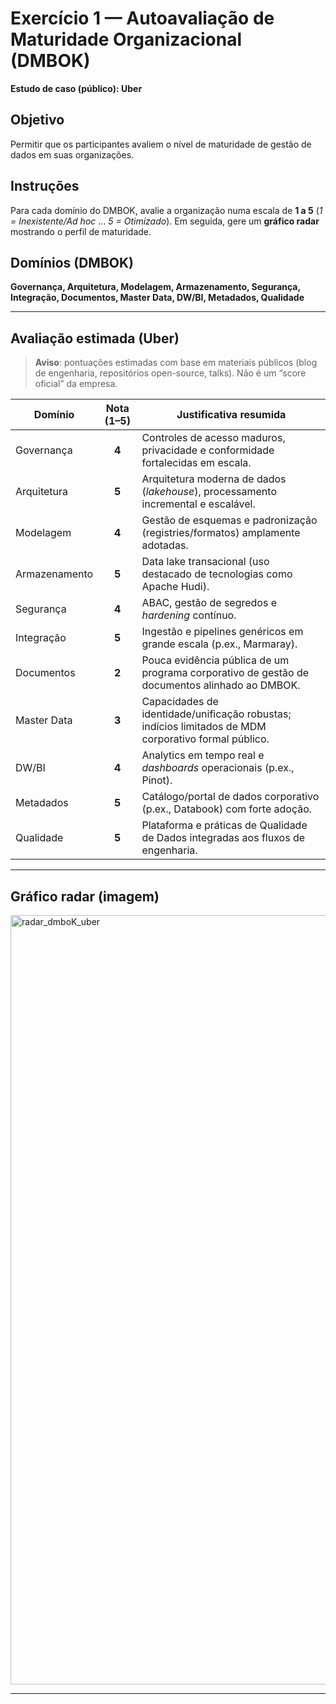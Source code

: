 # Exercício 1 — Autoavaliação de Maturidade Organizacional (DMBOK)  
**Estudo de caso (público): Uber**

## Objetivo
Permitir que os participantes avaliem o nível de maturidade de gestão de dados em suas organizações.

## Instruções
Para cada domínio do DMBOK, avalie a organização numa escala de **1 a 5** (*1 = Inexistente/Ad hoc* … *5 = Otimizado*). Em seguida, gere um **gráfico radar** mostrando o perfil de maturidade.

## Domínios (DMBOK)
**Governança, Arquitetura, Modelagem, Armazenamento, Segurança, Integração, Documentos, Master Data, DW/BI, Metadados, Qualidade**

---

## Avaliação estimada (Uber)
> **Aviso**: pontuações estimadas com base em materiais públicos (blog de engenharia, repositórios open-source, talks). Não é um “score oficial” da empresa.

| Domínio | Nota (1–5) | Justificativa resumida |
|---|:--:|---|
| Governança | **4** | Controles de acesso maduros, privacidade e conformidade fortalecidas em escala. |
| Arquitetura | **5** | Arquitetura moderna de dados (*lakehouse*), processamento incremental e escalável. |
| Modelagem | **4** | Gestão de esquemas e padronização (registries/formatos) amplamente adotadas. |
| Armazenamento | **5** | Data lake transacional (uso destacado de tecnologias como Apache Hudi). |
| Segurança | **4** | ABAC, gestão de segredos e *hardening* contínuo. |
| Integração | **5** | Ingestão e pipelines genéricos em grande escala (p.ex., Marmaray). |
| Documentos | **2** | Pouca evidência pública de um programa corporativo de gestão de documentos alinhado ao DMBOK. |
| Master Data | **3** | Capacidades de identidade/unificação robustas; indícios limitados de MDM corporativo formal público. |
| DW/BI | **4** | Analytics em tempo real e *dashboards* operacionais (p.ex., Pinot). |
| Metadados | **5** | Catálogo/portal de dados corporativo (p.ex., Databook) com forte adoção. |
| Qualidade | **5** | Plataforma e práticas de Qualidade de Dados integradas aos fluxos de engenharia. |

---

## Gráfico radar (imagem)

<img width="1354" height="1231" alt="radar_dmboK_uber" src="https://github.com/user-attachments/assets/9cf1849f-4f5f-4f59-b126-3a53c2632b19" />

---



